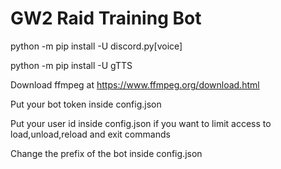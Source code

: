 # GW2 Raid Training Bot
python -m pip install -U discord.py[voice]

python -m pip install -U gTTS

Download ffmpeg at https://www.ffmpeg.org/download.html

Put your bot token inside config.json

Put your user id inside config.json if you want to limit access to load,unload,reload and exit commands

Change the prefix of the bot inside config.json